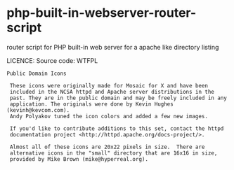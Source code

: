 php-built-in-webserver-router-script
====================================

router script for PHP built-in web server for a apache like directory listing


LICENCE:
	Source code: WTFPL


	Public Domain Icons

     These icons were originally made for Mosaic for X and have been
     included in the NCSA httpd and Apache server distributions in the
     past. They are in the public domain and may be freely included in any
     application. The originals were done by Kevin Hughes (kevinh@kevcom.com).
     Andy Polyakov tuned the icon colors and added a few new images.

     If you'd like to contribute additions to this set, contact the httpd
     documentation project <http://httpd.apache.org/docs-project/>.

     Almost all of these icons are 20x22 pixels in size.  There are
     alternative icons in the "small" directory that are 16x16 in size,
     provided by Mike Brown (mike@hyperreal.org).